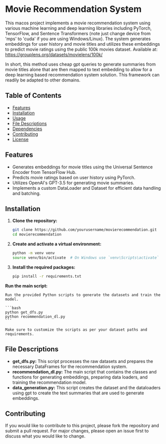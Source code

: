# Movie Recommendation System

This macos project implements a movie recommendation system using various machine learning and deep learning libraries including PyTorch, TensorFlow, and Sentence Transformers (note just change device from 'mps' to 'cuda' if you are using Windows/Linux). The system generates embeddings for user history and movie titles and utilizes these embeddings to predict movie ratings using the public 100k movies dataset. Available at: https://grouplens.org/datasets/movielens/100k/

In short, this method uses cheap gpt queries to generate summaries from movie titles alone that are then mapped to text embedding to allow for a deep learning based recommendation system solution. This framework can readily be adapted to other domains.

## Table of Contents

- [Features](#features)
- [Installation](#installation)
- [Usage](#usage)
- [File Descriptions](#file-descriptions)
- [Dependencies](#dependencies)
- [Contributing](#contributing)
- [License](#license)

## Features

- Generates embeddings for movie titles using the Universal Sentence Encoder from TensorFlow Hub.
- Predicts movie ratings based on user history using PyTorch.
- Utilizes OpenAI's GPT-3.5 for generating movie summaries.
- Implements a custom DataLoader and Dataset for efficient data handling and batching.

## Installation

1. **Clone the repository:**

    ```bash
    git clone https://github.com/yourusername/movierecommendation.git
    cd movierecommendation
    ```

2. **Create and activate a virtual environment:**

    ```bash
    python -m venv venv
    source venv/bin/activate  # On Windows use `venv\Scripts\activate`
    ```

3. **Install the required packages:**

    ```bash
    pip install -r requirements.txt
    ```

**Run the main script:**

    Run the provided Python scripts to generate the datasets and train the model.

    ```bash
    python get_dfs.py
    python recommendation_dl.py
    ```

    Make sure to customize the scripts as per your dataset paths and requirements.

## File Descriptions

- **get_dfs.py:** This script processes the raw datasets and prepares the necessary DataFrames for the recommendation system.
- **recommendation_dl.py:** The main script that contains the classes and functions for generating embeddings, preparing data loaders, and training the recommendation model.
- **data_generation.py:** This script creates the dataset and the dataloaders using gpt to create the text summaries that are used to generate embeddings.

## Contributing

If you would like to contribute to this project, please fork the repository and submit a pull request. For major changes, please open an issue first to discuss what you would like to change.
